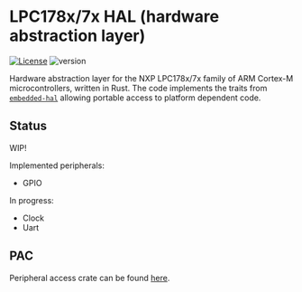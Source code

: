 # LPC178x/7x HAL (hardware abstraction layer)

[![License](https://img.shields.io/badge/License-BSD%203--Clause-blue.svg)](https://opensource.org/licenses/BSD-3-Clause)
![version](https://img.shields.io/badge/version-0.1.0-blue)

Hardware abstraction layer for the NXP LPC178x/7x family of ARM Cortex-M microcontrollers, written in Rust.
The code implements the traits from [`embedded-hal`](https://github.com/rust-embedded/embedded-hal) allowing portable access to platform dependent code.

## Status

WIP!

Implemented peripherals:

* GPIO

In progress:

* Clock
* Uart

## PAC

Peripheral access crate can be found [here](https://github.com/fuchsch1234/lpc178x_7x).


